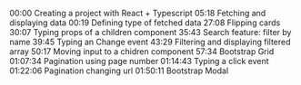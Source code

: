 00:00 Creating a project with React + Typescript
05:18 Fetching and displaying data
00:19 Defining type of fetched data
27:08 Flipping cards
30:07 Typing props of a children component
35:43 Search feature: filter by name
39:45 Typing an Change event
43:29 Filtering and displaying filtered array
50:17 Moving input to a chidren component
57:34 Bootstrap Grid
01:07:34 Pagination using page number
01:14:43 Typing a click event
01:22:06 Pagination changing url
01:50:11 Bootstrap Modal

